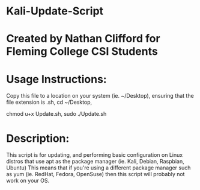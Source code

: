 # Kali-Update-Script

# Created by Nathan Clifford for Fleming College CSI Students

# Usage Instructions:
Copy this file to a location on your system (ie. ~/Desktop), ensuring that the file extension is .sh,
cd ~/Desktop, 

chmod u+x Update.sh,
sudo ./Update.sh

# Description:
This script is for updating, and performing basic configuration on Linux distros that use apt as the package manager (ie. Kali, Debian, Raspbian, Ubuntu)
This means that if you're using a different package manager such as yum (ie. RedHat, Fedora, OpenSuse) then this script will probably not work on your OS.
